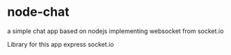 # node-chat
a simple chat app based on nodejs implementing websocket from socket.io

Library for this app
express
socket.io
